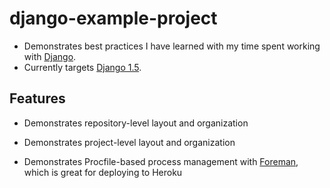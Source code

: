django-example-project
======================

- Demonstrates best practices I have learned with my time spent working with [Django].
- Currently targets [Django 1.5].

Features
--------

- Demonstrates repository-level layout and organization
- Demonstrates project-level layout and organization
- Demonstrates Procfile-based process management with [Foreman], which is great for deploying to Heroku

  [Django]: https://www.djangoproject.com/
  [Django 1.5]: https://docs.djangoproject.com/en/1.5/
  [Foreman]: https://github.com/ddollar/foreman

